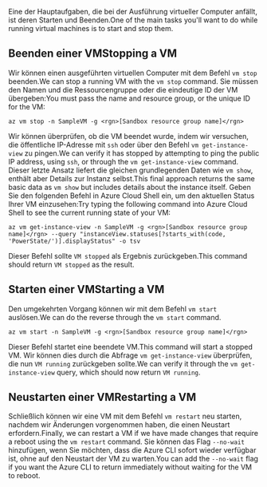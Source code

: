 <span data-ttu-id="0769d-101">Eine der Hauptaufgaben, die bei der Ausführung virtueller Computer anfällt, ist deren Starten und Beenden.</span><span class="sxs-lookup"><span data-stu-id="0769d-101">One of the main tasks you'll want to do while running virtual machines is to start and stop them.</span></span>

## <a name="stopping-a-vm"></a><span data-ttu-id="0769d-102">Beenden einer VM</span><span class="sxs-lookup"><span data-stu-id="0769d-102">Stopping a VM</span></span>

<span data-ttu-id="0769d-103">Wir können einen ausgeführten virtuellen Computer mit dem Befehl `vm stop` beenden.</span><span class="sxs-lookup"><span data-stu-id="0769d-103">We can stop a running VM with the `vm stop` command.</span></span> <span data-ttu-id="0769d-104">Sie müssen den Namen und die Ressourcengruppe oder die eindeutige ID der VM übergeben:</span><span class="sxs-lookup"><span data-stu-id="0769d-104">You must pass the name and resource group, or the unique ID for the VM:</span></span>

```azurecli
az vm stop -n SampleVM -g <rgn>[Sandbox resource group name]</rgn>
```

<span data-ttu-id="0769d-105">Wir können überprüfen, ob die VM beendet wurde, indem wir versuchen, die öffentliche IP-Adresse mit `ssh` oder über den Befehl `vm get-instance-view` zu pingen.</span><span class="sxs-lookup"><span data-stu-id="0769d-105">We can verify it has stopped by attempting to ping the public IP address, using `ssh`, or through the `vm get-instance-view` command.</span></span> <span data-ttu-id="0769d-106">Dieser letzte Ansatz liefert die gleichen grundlegenden Daten wie `vm show`, enthält aber Details zur Instanz selbst.</span><span class="sxs-lookup"><span data-stu-id="0769d-106">This final approach returns the same basic data as `vm show` but includes details about the instance itself.</span></span> <span data-ttu-id="0769d-107">Geben Sie den folgenden Befehl in Azure Cloud Shell ein, um den aktuellen Status Ihrer VM einzusehen:</span><span class="sxs-lookup"><span data-stu-id="0769d-107">Try typing the following command into Azure Cloud Shell to see the current running state of your VM:</span></span>

```azurecli
az vm get-instance-view -n SampleVM -g <rgn>[Sandbox resource group name]</rgn> --query "instanceView.statuses[?starts_with(code, 'PowerState/')].displayStatus" -o tsv
```

<span data-ttu-id="0769d-108">Dieser Befehl sollte `VM stopped` als Ergebnis zurückgeben.</span><span class="sxs-lookup"><span data-stu-id="0769d-108">This command should return `VM stopped` as the result.</span></span>

## <a name="starting-a-vm"></a><span data-ttu-id="0769d-109">Starten einer VM</span><span class="sxs-lookup"><span data-stu-id="0769d-109">Starting a VM</span></span>

<span data-ttu-id="0769d-110">Den umgekehrten Vorgang können wir mit dem Befehl `vm start` auslösen.</span><span class="sxs-lookup"><span data-stu-id="0769d-110">We can do the reverse through the `vm start` command.</span></span>

```azurecli
az vm start -n SampleVM -g <rgn>[Sandbox resource group name]</rgn>
```

<span data-ttu-id="0769d-111">Dieser Befehl startet eine beendete VM.</span><span class="sxs-lookup"><span data-stu-id="0769d-111">This command will start a stopped VM.</span></span> <span data-ttu-id="0769d-112">Wir können dies durch die Abfrage `vm get-instance-view` überprüfen, die nun `VM running` zurückgeben sollte.</span><span class="sxs-lookup"><span data-stu-id="0769d-112">We can verify it through the `vm get-instance-view` query, which should now return `VM running`.</span></span>

## <a name="restarting-a-vm"></a><span data-ttu-id="0769d-113">Neustarten einer VM</span><span class="sxs-lookup"><span data-stu-id="0769d-113">Restarting a VM</span></span>

<span data-ttu-id="0769d-114">Schließlich können wir eine VM mit dem Befehl `vm restart` neu starten, nachdem wir Änderungen vorgenommen haben, die einen Neustart erfordern.</span><span class="sxs-lookup"><span data-stu-id="0769d-114">Finally, we can restart a VM if we have made changes that require a reboot using the `vm restart` command.</span></span> <span data-ttu-id="0769d-115">Sie können das Flag `--no-wait` hinzufügen, wenn Sie möchten, dass die Azure CLI sofort wieder verfügbar ist, ohne auf den Neustart der VM zu warten.</span><span class="sxs-lookup"><span data-stu-id="0769d-115">You can add the `--no-wait` flag if you want the Azure CLI to return immediately without waiting for the VM to reboot.</span></span>

